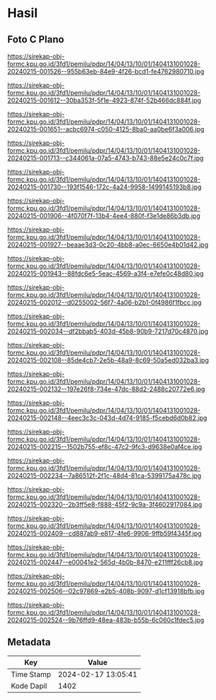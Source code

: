 # Hasil

## Foto C Plano

https://sirekap-obj-formc.kpu.go.id/3fd1/pemilu/pdpr/14/04/13/10/01/1404131001028-20240215-001526--955b63eb-84e9-4f26-bcd1-fe4762980710.jpg

https://sirekap-obj-formc.kpu.go.id/3fd1/pemilu/pdpr/14/04/13/10/01/1404131001028-20240215-001612--30ba353f-5f1e-4923-874f-52b466dc884f.jpg

https://sirekap-obj-formc.kpu.go.id/3fd1/pemilu/pdpr/14/04/13/10/01/1404131001028-20240215-001651--acbc6974-c050-4125-8ba0-aa0be6f3a006.jpg

https://sirekap-obj-formc.kpu.go.id/3fd1/pemilu/pdpr/14/04/13/10/01/1404131001028-20240215-001713--c344061a-07a5-4743-b743-88e5e24c0c7f.jpg

https://sirekap-obj-formc.kpu.go.id/3fd1/pemilu/pdpr/14/04/13/10/01/1404131001028-20240215-001730--193f1546-172c-4a24-9958-1499145193b8.jpg

https://sirekap-obj-formc.kpu.go.id/3fd1/pemilu/pdpr/14/04/13/10/01/1404131001028-20240215-001906--4f070f7f-13b4-4ee4-880f-f3e1de86b3db.jpg

https://sirekap-obj-formc.kpu.go.id/3fd1/pemilu/pdpr/14/04/13/10/01/1404131001028-20240215-001927--beaae3d3-0c20-4bb8-a0ec-6650e4b01d42.jpg

https://sirekap-obj-formc.kpu.go.id/3fd1/pemilu/pdpr/14/04/13/10/01/1404131001028-20240215-001943--88fdc6e5-5eac-4569-a3f4-e7efe0c48d80.jpg

https://sirekap-obj-formc.kpu.go.id/3fd1/pemilu/pdpr/14/04/13/10/01/1404131001028-20240215-002012--d0255002-56f7-4a06-b2b1-0f4986f1fbcc.jpg

https://sirekap-obj-formc.kpu.go.id/3fd1/pemilu/pdpr/14/04/13/10/01/1404131001028-20240215-002034--df2bbab5-403d-45b8-90b9-7217d70c4870.jpg

https://sirekap-obj-formc.kpu.go.id/3fd1/pemilu/pdpr/14/04/13/10/01/1404131001028-20240215-002108--85de4cb7-2e5b-48a9-8c69-50a5ed032ba3.jpg

https://sirekap-obj-formc.kpu.go.id/3fd1/pemilu/pdpr/14/04/13/10/01/1404131001028-20240215-002132--197e26f8-734e-47dc-88d2-2488c20772e6.jpg

https://sirekap-obj-formc.kpu.go.id/3fd1/pemilu/pdpr/14/04/13/10/01/1404131001028-20240215-002148--4eec3c3c-043d-4d74-9185-f5cebd6d0b82.jpg

https://sirekap-obj-formc.kpu.go.id/3fd1/pemilu/pdpr/14/04/13/10/01/1404131001028-20240215-002215--1502b755-ef8c-47c2-9fc3-d9638e0af4ce.jpg

https://sirekap-obj-formc.kpu.go.id/3fd1/pemilu/pdpr/14/04/13/10/01/1404131001028-20240215-002234--7a86512f-2f1c-48d4-81ca-5399175a478c.jpg

https://sirekap-obj-formc.kpu.go.id/3fd1/pemilu/pdpr/14/04/13/10/01/1404131001028-20240215-002320--2b3ff5e8-f888-45f2-9c9a-3f4602917084.jpg

https://sirekap-obj-formc.kpu.go.id/3fd1/pemilu/pdpr/14/04/13/10/01/1404131001028-20240215-002409--cd887ab9-e817-4fe6-9906-9ffb59f4345f.jpg

https://sirekap-obj-formc.kpu.go.id/3fd1/pemilu/pdpr/14/04/13/10/01/1404131001028-20240215-002447--e00041e2-565d-4b0b-8470-e211fff26cb8.jpg

https://sirekap-obj-formc.kpu.go.id/3fd1/pemilu/pdpr/14/04/13/10/01/1404131001028-20240215-002506--02c97869-e2b5-408b-9097-d1cf13918bfb.jpg

https://sirekap-obj-formc.kpu.go.id/3fd1/pemilu/pdpr/14/04/13/10/01/1404131001028-20240215-002524--9b76ffd9-48ea-483b-b55b-6c060c1fdec5.jpg


## Metadata

| Key        | Value               |
| ---------- | ------------------- |
| Time Stamp | 2024-02-17 13:05:41 |
| Kode Dapil | 1402                |



